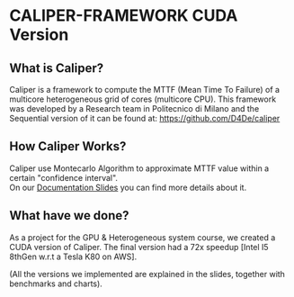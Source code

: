# CALIPER-FRAMEWORK CUDA Version

## What is Caliper?

Caliper is a framework to compute the MTTF (Mean Time To Failure) of a multicore heterogeneous grid of cores (multicore CPU).
This framework was developed by a Research team in Politecnico di Milano and the Sequential version of it can be found at: https://github.com/D4De/caliper

## How Caliper Works?

Caliper use Montecarlo Algorithm to approximate MTTF value within a certain "confidence interval".\
On our [Documentation Slides](./Documentation/Caliper-Cuda-Presentation.pdf) you can find more details about it.

## What have we done?

As a project for the GPU & Heterogeneous system course, we created a CUDA version of Caliper.
The final version had a 72x speedup [Intel I5 8thGen w.r.t a Tesla K80 on AWS].

(All the versions we implemented are explained in the slides, together with benchmarks and charts).
